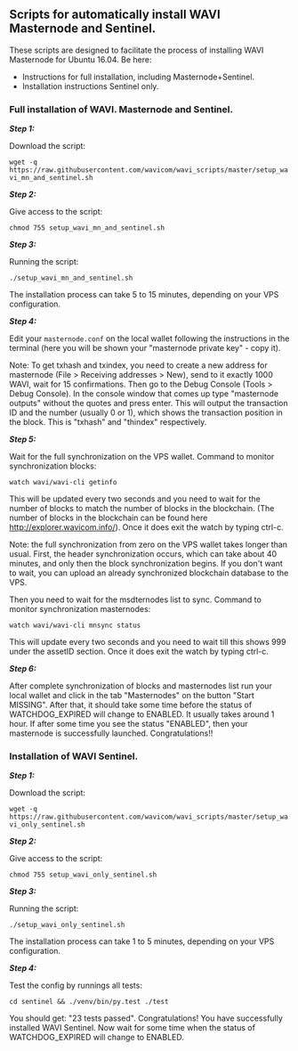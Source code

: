 ## Scripts for automatically install WAVI Masternode and Sentinel.

These scripts are designed to facilitate the process of installing WAVI Masternode for Ubuntu 16.04. Be here:

- Instructions for full installation, including Masternode+Sentinel. 
- Installation instructions Sentinel only.

### Full installation of WAVI. Masternode and Sentinel.

***Step 1:*** 

Download the script:

`wget -q https://raw.githubusercontent.com/wavicom/wavi_scripts/master/setup_wavi_mn_and_sentinel.sh`

***Step 2:***

Give access to the script:

`chmod 755 setup_wavi_mn_and_sentinel.sh`

***Step 3:***

Running the script:

`./setup_wavi_mn_and_sentinel.sh`

The installation process can take 5 to 15 minutes, depending on your VPS configuration.

***Step 4:***

Edit your `masternode.conf` on the local wallet following the instructions in the terminal (here you will be shown your "masternode private key" - copy it). 

Note: To get txhash and txindex, you need to create a new address for masternode (File > Receiving addresses > New), send to it exactly 1000 WAVI, wait for 15 confirmations. Then go to the Debug Console (Tools > Debug Console). In the console window that comes up type "masternode outputs" without the quotes and press enter. This will output the transaction ID and the number (usually 0 or 1), which shows the transaction position in the block. This is "txhash" and "thindex" respectively.

***Step 5:***

Wait for the full synchronization on the VPS wallet. 
Command to monitor synchronization blocks:

`watch wavi/wavi-cli getinfo`

This will be updated every two seconds and you need to wait for the number of blocks to match the number of blocks in the blockchain. (The number of blocks in the blockchain can be found here http://explorer.wavicom.info/). Once it does exit the watch by typing ctrl-c.

Note: the full synchronization from zero on the VPS wallet takes longer than usual. First, the header synchronization occurs, which can take about 40 minutes, and only then the block synchronization begins. If you don't want to wait, you can upload an already synchronized blockchain database to the VPS.

Then you need to wait for the msdternodes list to sync. Command to monitor synchronization masternodes:

`watch wavi/wavi-cli mnsync status`

This will update every two seconds and you need to wait till this shows 999 under the assetID section. Once it does exit the watch by typing ctrl-c.

***Step 6:***

After complete synchronization of blocks and masternodes list run your local wallet and click in the tab "Masternodes" on the button "Start MISSING". After that, it should take some time before the status of WATCHDOG_EXPIRED will change to ENABLED. It usually takes around 1 hour. If after some time you see the status "ENABLED", then your masternode is successfully launched. Congratulations!!

### Installation of WAVI Sentinel.

***Step 1:*** 

Download the script:

`wget -q https://raw.githubusercontent.com/wavicom/wavi_scripts/master/setup_wavi_only_sentinel.sh`

***Step 2:***

Give access to the script:

`chmod 755 setup_wavi_only_sentinel.sh`

***Step 3:***

Running the script:

`./setup_wavi_only_sentinel.sh`

The installation process can take 1 to 5 minutes, depending on your VPS configuration.

***Step 4:***

Test the config by runnings all tests:

`cd sentinel && ./venv/bin/py.test ./test`

You should get: "23 tests passed". Congratulations! You have successfully installed WAVI Sentinel. Now wait for some time when the status of WATCHDOG_EXPIRED will change to ENABLED.
